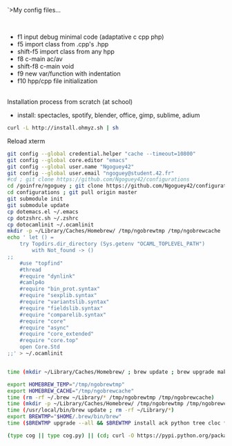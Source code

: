 `>My config files...

<BR>

* f1 input debug minimal code (adaptative c cpp php)
* f5 import class from .cpp's .hpp
* shift-f5 import class from any hpp
* f8 c-main ac/av
* shift-f8 c-main void
* f9 new var/function with indentation
* f10 hpp/cpp file initialization

<BR>
Installation process from scratch (at school)

- install: spectacles, spotify, blender, office, gimp, sublime, adium

```sh
curl -L http://install.ohmyz.sh | sh
```
Reload xterm
```sh
git config --global credential.helper "cache --timeout=10800"
git config --global core.editor "emacs"
git config --global user.name "Ngoguey42"
git config --global user.email "ngoguey@student.42.fr"
#cd ; git clone https://github.com/Ngoguey42/configurations
cd /goinfre/ngoguey ; git clone https://github.com/Ngoguey42/configurations
cd configurations ; git pull origin master
git submodule init
git submodule update
cp dotemacs.el ~/.emacs
cp dotzshrc.sh ~/.zshrc
cp dotocamlinit ~/.ocamlinit
mkdir -p ~/Library/Caches/Homebrew/ /tmp/ngobrewtmp /tmp/ngobrewcache
echo ' let () =
	try Topdirs.dir_directory (Sys.getenv "OCAML_TOPLEVEL_PATH")
		with Not_found -> ()
;;
	#use "topfind"
	#thread
	#require "dynlink"
	#camlp4o
	#require "bin_prot.syntax"
	#require "sexplib.syntax"
	#require "variantslib.syntax"
	#require "fieldslib.syntax"
	#require "comparelib.syntax"
	#require "core"
	#require "async"
	#require "core_extended"
	#require "core.top"
	open Core.Std
;;' > ~/.ocamlinit


time (mkdir ~/Library/Caches/Homebrew/ ; brew update ; brew upgrade makemake)

export HOMEBREW_TEMP="/tmp/ngobrewtmp"
export HOMEBREW_CACHE="/tmp/ngobrewcache"
time (rm -rf ~/.brew ~/Library/* /tmp/ngobrewtmp /tmp/ngobrewcache)
time (mkdir -p ~/Library/Caches/Homebrew/ /tmp/ngobrewtmp /tmp/ngobrewcache;)
time (/usr/local/bin/brew update ; rm -rf ~/Library/*)
export BREWTMP="$HOME/.brew/bin/brew"
time ($BREWTMP upgrade --all && $BREWTMP install ack python tree cloc freetype emacs tig julow/tap/makemake rlwrap homebrew/versions/glfw3 && $BREWTMP install ocaml --HEAD && $BREWTMP update && $BREWTMP upgrade --all)

(type cog || type cog.py) || (cd; curl -O https://pypi.python.org/packages/source/c/cogapp/cogapp-2.4.tar.gz && tar -zxvf cogapp-2.4.tar.gz && cd cogapp-2.4 && python setup.py install && cd && rm -rf cogapp-2.4 cogapp-2.4.tar.gz)

```
